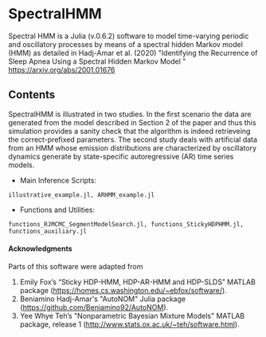 
# SpectralHMM 

Spectral HMM is a Julia (v.0.6.2) software to model time-varying periodic and oscillatory processes by means of a spectral hidden Markov model (HMM) as detailed in Hadj-Amar et al. (2020) "Identifying the Recurrence of Sleep Apnea Using a Spectral Hidden Markov Model " https://arxiv.org/abs/2001.01676

## Contents

SpectralHMM is illustrated in two studies. In the first scenario the data are generated from the model described in Section 2 of the paper and thus this simulation provides a sanity check that the algorithm is indeed retrieveing the correct-prefixed parameters. The second study deals with artificial data from an HMM whose emission distributions are characterized by oscillatory dynamics generate by state-specific autoregressive (AR) time series models. 




* Main Inference Scripts:
```
illustrative_example.jl, ARHMM_example.jl
```
* Functions and Utilities:
```
functions_RJMCMC_SegmentModelSearch.jl, functions_StickyHDPHMM.jl, functions_auxiliary.jl
```


#### Acknowledgments


Parts of this software were adapted from 

1. Emily Fox’s “Sticky HDP-HMM, HDP-AR-HMM and HDP-SLDS”  MATLAB package (https://homes.cs.washington.edu/~ebfox/software/).
2. Beniamino Hadj-Amar's "AutoNOM" Julia package (https://github.com/Beniamino92/AutoNOM).
3. Yee Whye Teh’s "Nonparametric Bayesian Mixture Models" MATLAB package, release 1 (http://www.stats.ox.ac.uk/~teh/software.html).



